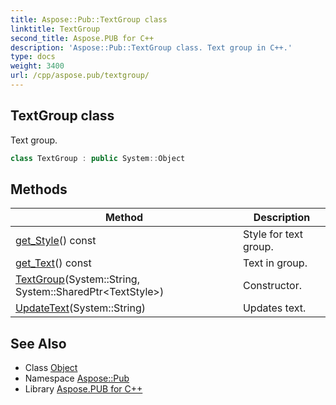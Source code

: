 ```yaml
---
title: Aspose::Pub::TextGroup class
linktitle: TextGroup
second_title: Aspose.PUB for C++
description: 'Aspose::Pub::TextGroup class. Text group in C++.'
type: docs
weight: 3400
url: /cpp/aspose.pub/textgroup/
---
```

## TextGroup class


Text group.

```cpp
class TextGroup : public System::Object
```

## Methods

| Method | Description |
| --- | --- |
| [get_Style](./get_style/)() const | Style for text group. |
| [get_Text](./get_text/)() const | Text in group. |
| [TextGroup](./textgroup/)(System::String, System::SharedPtr\<TextStyle\>) | Constructor. |
| [UpdateText](./updatetext/)(System::String) | Updates text. |
## See Also

* Class [Object](../../system/object/)
* Namespace [Aspose::Pub](../)
* Library [Aspose.PUB for C++](../../)
